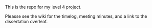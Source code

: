 This is the repo for my level 4 project.

Pleasse see the wiki for the timelog, meeting minutes, and a link to the dissertation overleaf.
